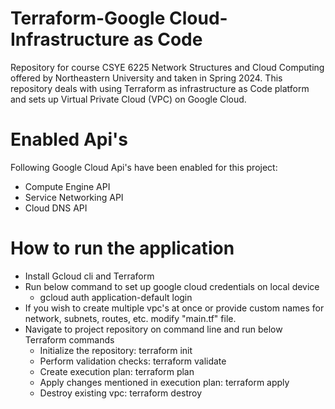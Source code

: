 # Terraform-Google Cloud-Infrastructure as Code
Repository for course CSYE 6225 Network Structures and Cloud Computing offered by Northeastern University and taken in Spring 2024. This repository deals with using Terraform as infrastructure as Code platform and sets up Virtual Private Cloud (VPC) on Google Cloud.

# Enabled Api's
Following Google Cloud Api's have been enabled for this project:
- Compute Engine API
- Service Networking API
- Cloud DNS API

# How to run the application
- Install Gcloud cli and Terraform
- Run below command to set up google cloud credentials on local device
  - gcloud auth application-default login
- If you wish to create multiple vpc's at once or provide custom names for network, subnets, routes, etc. modify "main.tf" file.
- Navigate to project repository on command line and run below Terraform commands
  - Initialize the repository: terraform init
  - Perform validation checks: terraform validate
  - Create execution plan: terraform plan
  - Apply changes mentioned in execution plan: terraform apply
  - Destroy existing vpc: terraform destroy
